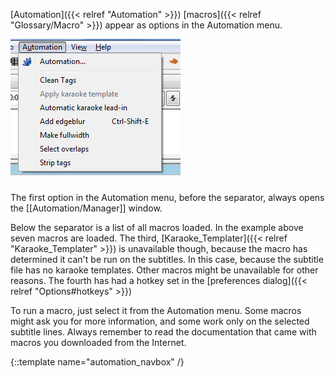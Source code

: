 [Automation]({{< relref "Automation" >}}) [macros]({{< relref "Glossary/Macro" >}}) appear as options in the Automation
menu.

![automation_menu](/img/3.2/automation_menu.png)

The first option in the Automation menu, before the separator, always opens
the [[Automation/Manager]] window.

Below the separator is a list of all macros loaded. In the example above
seven macros are loaded. The third, [Karaoke_Templater]({{< relref "Karaoke_Templater" >}}) is unavailable
though, because the macro has determined it can't be run on the subtitles.
In this case, because the subtitle file has no karaoke templates. Other
macros might be unavailable for other reasons. The fourth has had a hotkey
set in the [preferences dialog]({{< relref "Options#hotkeys" >}})

To run a macro, just select it from the Automation menu. Some macros might
ask you for more information, and some work only on the selected subtitle
lines. Always remember to read the documentation that came with macros you
downloaded from the Internet.

{::template name="automation_navbox" /}
